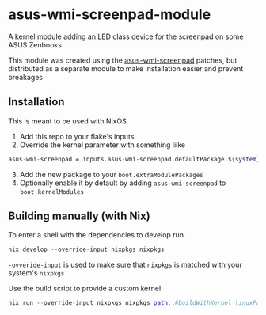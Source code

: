 # asus-wmi-screenpad-module

A kernel module adding an LED class device for the screenpad on some ASUS Zenbooks

This module was created using the [asus-wmi-screenpad](https://github.com/Plippo/asus-wmi-screenpad) patches, but distributed as a separate module to make installation easier and prevent breakages

## Installation

This is meant to be used with NixOS

1. Add this repo to your flake's inputs
2. Override the kernel parameter with something liike

```nix
asus-wmi-screenpad = inputs.asus-wmi-screenpad.defaultPackage.${system}.override kernelPackages.kernel.dev;
```

3. Add the new package to your `boot.extraModulePackages`
4. Optionally enable it by default by adding `asus-wmi-screenpad` to `boot.kernelModules`

## Building manually (with Nix)

To enter a shell with the dependencies to develop run

```nix
nix develop --override-input nixpkgs nixpkgs
```

`-ovveride-input` is used to make sure that `nixpkgs` is matched with your system's `nixpkgs`

Use the build script to provide a custom kernel

```nix
nix run --override-input nixpkgs nixpkgs path:.#buildWithKernel linuxPackages_latest
````

